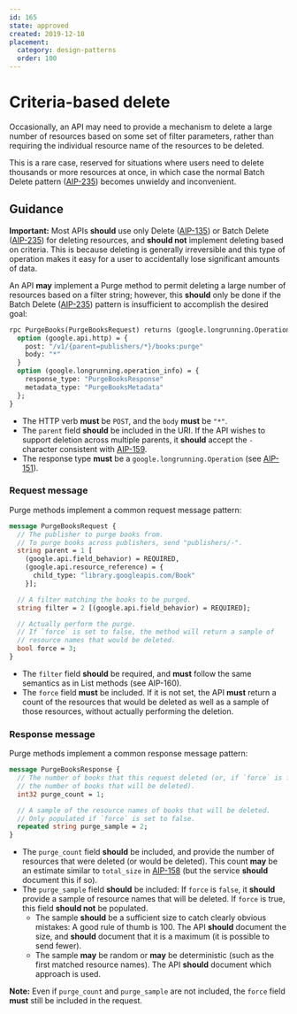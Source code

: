 ```yaml
---
id: 165
state: approved
created: 2019-12-18
placement:
  category: design-patterns
  order: 100
---
```


# Criteria-based delete

Occasionally, an API may need to provide a mechanism to delete a large number
of resources based on some set of filter parameters, rather than requiring the
individual resource name of the resources to be deleted.

This is a rare case, reserved for situations where users need to delete
thousands or more resources at once, in which case the normal Batch Delete
pattern ([AIP-235][]) becomes unwieldy and inconvenient.

## Guidance

**Important:** Most APIs **should** use only Delete ([AIP-135][]) or Batch
Delete ([AIP-235][]) for deleting resources, and **should not** implement
deleting based on criteria. This is because deleting is generally irreversible
and this type of operation makes it easy for a user to accidentally lose
significant amounts of data.

An API **may** implement a Purge method to permit deleting a large number of
resources based on a filter string; however, this **should** only be done if
the Batch Delete ([AIP-235][]) pattern is insufficient to accomplish the
desired goal:

```proto
rpc PurgeBooks(PurgeBooksRequest) returns (google.longrunning.Operation) {
  option (google.api.http) = {
    post: "/v1/{parent=publishers/*}/books:purge"
    body: "*"
  }
  option (google.longrunning.operation_info) = {
    response_type: "PurgeBooksResponse"
    metadata_type: "PurgeBooksMetadata"
  };
}
```

- The HTTP verb **must** be `POST`, and the `body` **must** be `"*"`.
- The `parent` field **should** be included in the URI. If the API wishes to
  support deletion across multiple parents, it **should** accept the `-`
  character consistent with [AIP-159][].
- The response type **must** be a `google.longrunning.Operation` (see
  [AIP-151][]).

### Request message

Purge methods implement a common request message pattern:

```proto
message PurgeBooksRequest {
  // The publisher to purge books from.
  // To purge books across publishers, send "publishers/-".
  string parent = 1 [
    (google.api.field_behavior) = REQUIRED,
    (google.api.resource_reference) = {
      child_type: "library.googleapis.com/Book"
    }];

  // A filter matching the books to be purged.
  string filter = 2 [(google.api.field_behavior) = REQUIRED];

  // Actually perform the purge.
  // If `force` is set to false, the method will return a sample of
  // resource names that would be deleted.
  bool force = 3;
}
```

- The `filter` field **should** be required, and **must** follow the same
  semantics as in List methods (see AIP-160).
- The `force` field **must** be included. If it is not set, the API **must**
  return a count of the resources that would be deleted as well as a sample of
  those resources, without actually performing the deletion.

### Response message

Purge methods implement a common response message pattern:

```proto
message PurgeBooksResponse {
  // The number of books that this request deleted (or, if `force` is false,
  // the number of books that will be deleted).
  int32 purge_count = 1;

  // A sample of the resource names of books that will be deleted.
  // Only populated if `force` is set to false.
  repeated string purge_sample = 2;
}
```

- The `purge_count` field **should** be included, and provide the number of
  resources that were deleted (or would be deleted). This count **may** be an
  estimate similar to `total_size` in [AIP-158][] (but the service **should**
  document this if so).
- The `purge_sample` field **should** be included: If `force` is `false`, it
  **should** provide a sample of resource names that will be deleted. If
  `force` is true, this field **should not** be populated.
  - The sample **should** be a sufficient size to catch clearly obvious
    mistakes: A good rule of thumb is 100. The API **should** document the
    size, and **should** document that it is a maximum (it is possible to send
    fewer).
  - The sample **may** be random or **may** be deterministic (such as the first
    matched resource names). The API **should** document which approach is
    used.

**Note:** Even if `purge_count` and `purge_sample` are not included, the
`force` field **must** still be included in the request.

[aip-135]: ./0135.md
[aip-151]: ./0151.md
[aip-158]: ./0158.md
[aip-159]: ./0159.md
[aip-235]: ./0235.md
